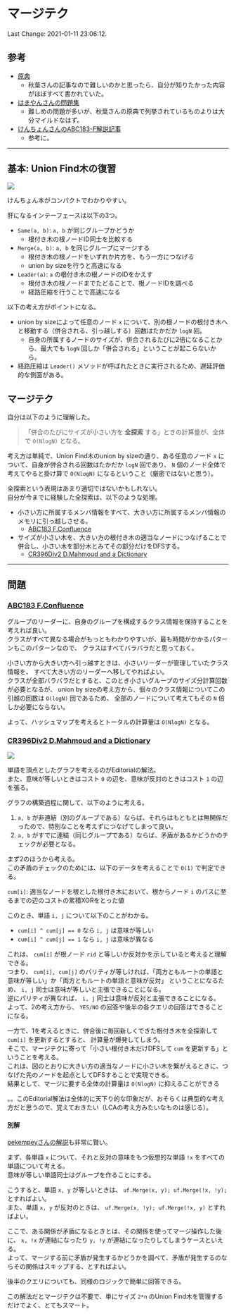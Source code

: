 # マージテク

Last Change: 2021-01-11 23:06:12.

## 参考

- [原典](http://web.archive.org/web/20181213115442/http://topcoder.g.hatena.ne.jp/iwiwi/20131226/1388062106)
  - 秋葉さんの記事なので難しいのかと思ったら、自分が知りたかった内容がほぼすべて書かれていた。
- [はまやんさんの問題集](https://www.hamayanhamayan.com/entry/2017/02/10/132728)
  - 難しめの問題が多いが、秋葉さんの原典で列挙されているものよりは大分マイルドなはず。
- [けんちょんさんのABC183-F解説記事](https://drken1215.hatenablog.com/entry/2020/12/20/192100)
  - 参考に。

---

## 基本: Union Find木の復習

![](./uf.jpg)

けんちょん本がコンパクトでわかりやすい。

肝になるインテーフェースは以下の3つ。

- `Same(a, b)`: `a, b` が同じグループかどうか
  - 根付き木の根ノードID同士を比較する
- `Merge(a, b)`: `a, b` を同じグループにマージする
  - 根付き木の根ノードをいずれか片方を、もう一方につなげる
  - union by sizeを行うと高速になる
- `Leader(a)`: `a` の根付き木の根ノードのIDをかえす
  - 根付き木の根ノードまでたどることで、根ノードIDを調べる
  - 経路圧縮を行うことで高速になる

以下の考え方がポイントになる。

- union by sizeによって任意のノード `x` について、別の根ノードの根付き木へと移動する（併合される、引っ越しする）回数はたかだか `logN` 回。
  - 自身の所属するノードのサイズが、併合されるたびに2倍になることから、最大でも `logN` 回しか「併合される」ということが起こらないから。
- 経路圧縮は `Leader()` メソッドが呼ばれたときに実行されるため、遅延評価的な側面がある。

## マージテク

自分は以下のように理解した。

> 「併合のたびにサイズが小さい方を **全探索** する」ときの計算量が、全体で `O(NlogN)` となる。

考え方は単純で、Union Find木のunion by sizeの通り、ある任意のノード `x` について、自身が併合される回数はたかだか `logN` 回であり、
`N` 個のノード全体で考えてやると掛け算で `O(NlogN)` になるということ（厳密ではないと思う）。

全探索という表現はあまり適切ではないかもしれない。  
自分が今までに経験した全探索は、以下のような処理。

- 小さい方に所属するメンバ情報をすべて、大きい方に所属するメンバ情報のメモリに引っ越しさせる。
  - [ABC183 F.Confluence](https://atcoder.jp/contests/abc183/tasks/abc183_f)
- サイズが小さい木を、大きい方の根付き木の適当なノードにつなげることで併合し、小さい木を部分木とみてその部分だけをDFSする。
  - [CR396Div2 D.Mahmoud and a Dictionary](https://codeforces.com/contest/766/problem/D)

---

## 問題

### [ABC183 F.Confluence](https://atcoder.jp/contests/abc183/tasks/abc183_f)

グループのリーダーに、自身のグループを構成するクラス情報を保持することを考えれば良い。  
クラスがすべて異なる場合がもっともわかりやすいが、最も時間がかかるパターンもこのパターンなので、
クラスはすべてバラバラだと思っておく。

小さい方から大きい方へ引っ越すときは、小さいリーダーが管理していたクラス情報を、
すべて大きい方のリーダーへ移してやればよい。  
クラスが全部バラバラだとすると、このとき小さいグループのサイズ分計算回数が必要となるが、
union by sizeの考え方から、個々のクラス情報についてこの引越の回数は `O(logN)` 回であるため、
全部のノードについて考えてもその `N` 倍しか必要にならない。

よって、ハッシュマップを考えるとトータルの計算量は `O(NlogN)` となる。

### [CR396Div2 D.Mahmoud and a Dictionary](https://codeforces.com/contest/766/problem/D)

![](./CF396div2-D.jpg)

単語を頂点としたグラフを考えるのがEditorialの解法。  
また、意味が等しいときはコスト `0` の辺を、意味が反対のときはコスト `1` の辺を張る。

グラフの構築過程に関して、以下のように考える。

1. `a, b` が非連結（別のグループである）ならば、それらはもともとは無関係だったので、特別なことを考えずにつなげてしまって良い。
2. `a, b` がすでに連結（同じグループである）ならば、矛盾があるかどうかのチェックが必要となる。

まず2のほうから考える。  
この矛盾のチェックのためには、以下のデータを考えることで `O(1)` で判定できる。

`cum[i]`: 適当なノードを根とした根付き木において、根からノード `i` のパスに至るまでの辺のコストの累積XORをとった値

このとき、単語 `i, j` について以下のことがわかる。

- `cum[i] ^ cum[j] == 0` なら `i, j` は意味が等しい
- `cum[i] ^ cum[j] == 1` なら `i, j` は意味が異なる

これは、 `cum[i]` が根ノード `rid` と等しいか反対かを示していると考えると理解できる。  
つまり、 `cum[i], cum[j]` のパリティが等しければ、「両方ともルートの単語と意味が等しい」か「両方ともルートの単語と意味が反対」
ということになるため、 `i, j` 同士は意味が等しいと主張できることになる。  
逆にパリティが異なれば、 `i, j` 同士は意味が反対と主張できることになる。  
よって、2の考え方から、 `YES/NO` の回答や後半の各クエリの回答はできることになる。

一方で、1を考えるときに、併合後に毎回新しくできた根付き木を全探索して `cum[i]` を更新するとすると、
計算量が爆発してしまう。  
そこで、マージテクに寄って「小さい根付き木だけDFSして `cum` を更新する」ということを考える。  
これは、図のとおりに大きい方の適当なノードに小さい木を繋がえるときに、つなげた先のノードを起点としてDFSすることで実現できる。  
結果として、マージに要する全体の計算量は `O(NlogN)` に抑えることができる

。。このEditorial解法は全体的に天下り的な印象だが、おそらくは典型的な考え方だと思うので、覚えておきたい（LCAの考え方みたいなものは感じる）。

#### 別解

[pekempeyさんの解説](https://pekempey.hatenablog.com/entry/2017/02/08/161714)も非常に賢い。

まず、各単語 `x` について、それと反対の意味をもつ仮想的な単語 `!x` をすべての単語について考える。  
意味が等しい単語同士はグループを作ることにする。  

こうすると、単語 `x, y` が等しいときは、 `uf.Merge(x, y); uf.Merge(!x, !y);` とすればよい。  
また、単語 `x, y` が反対のときは、 `uf.Merge(x, !y); uf.Merge(!x, y)` とすればよい。

ここで、ある関係が矛盾になるときとは、その関係を使ってマージ操作した後に、
`x, !x` が連結になったり `y, !y` が連結になったりしてしまうケースといえる。  
よって、マージする前に矛盾が発生するかどうかを調べて、矛盾が発生するのならその関係はスキップする、とすればよい。

後半のクエリについても、同様のロジックで簡単に回答できる。

この解法だとマージテクは不要で、単にサイズ `2*n` のUnion Find木を管理するだけでよく、とてもスマート。

